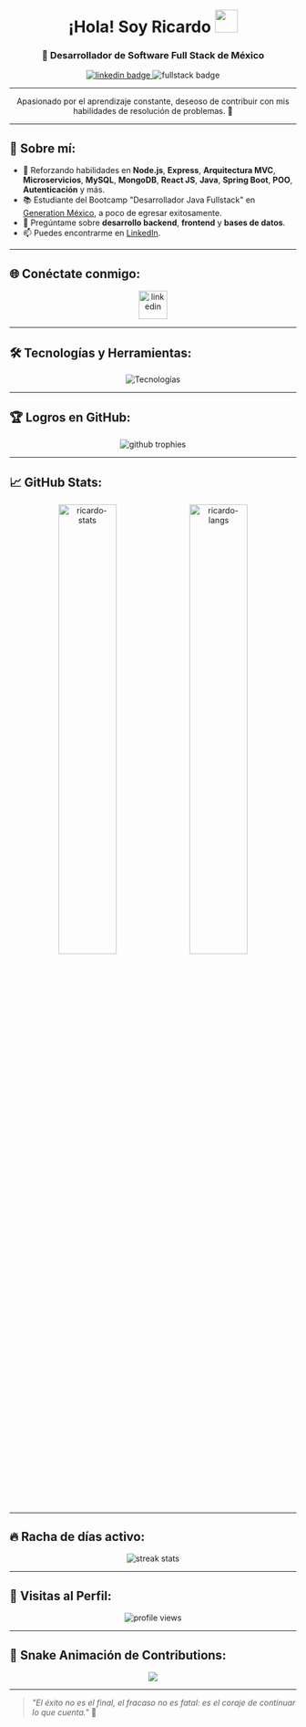 <h1 align="center">
  ¡Hola! Soy Ricardo <img src="https://media.giphy.com/media/hvRJCLFzcasrR4ia7z/giphy.gif" width="40px"/>
</h1>

<h3 align="center">🚀 Desarrollador de Software Full Stack de México</h3>

<p align="center">
  <a href="https://linkedin.com/in/ricardo-miguel-raya" target="_blank">
    <img src="https://img.shields.io/badge/LinkedIn-RicardoMiguel-blue?style=flat-square&logo=linkedin" alt="linkedin badge"/>
  </a>
  <img src="https://img.shields.io/badge/Fullstack-Developer-0A66C2?style=flat-square&logo=github" alt="fullstack badge"/>
</p>

---

<p align="center">
Apasionado por el aprendizaje constante, deseoso de contribuir con mis habilidades de resolución de problemas. 🚀
</p>
</p>

---

## 🚀 Sobre mí:

- 🌱 Reforzando habilidades en **Node.js**, **Express**, **Arquitectura MVC**, **Microservicios**, **MySQL**, **MongoDB**, **React JS**, **Java**, **Spring Boot**, **POO**, **Autenticación** y más.
- 📚 Estudiante del Bootcamp "Desarrollador Java Fullstack" en [Generation México](https://mexico.generation.org/), a poco de egresar exitosamente.
- 💬 Pregúntame sobre **desarrollo backend**, **frontend** y **bases de datos**.
- 📫 Puedes encontrarme en [LinkedIn](https://linkedin.com/in/ricardo-miguel-raya).

---

## 🌐 Conéctate conmigo:
<p align="center">
  <a href="https://linkedin.com/in/ricardo-miguel-raya" target="_blank">
    <img src="https://skillicons.dev/icons?i=linkedin" alt="linkedin" width="50" />
  </a>
</p>

---

## 🛠️ Tecnologías y Herramientas:
<p align="center">
  <img src="https://skillicons.dev/icons?i=html,css,bootstrap,tailwind,js,react,nodejs,mysql,mongodb,postgres,java,spring,python,flask,linux,git,github,postman,vscode,intellij,eclipse,netbeans" alt="Tecnologías" />
</p>

---

## 🏆 Logros en GitHub:
<p align="center">
  <img src="https://github-profile-trophy.vercel.app/?username=RicardoMiguelR&theme=radical&no-bg=true&no-frame=true" alt="github trophies" />
</p>

---

## 📈 GitHub Stats:
<p align="center">
  <img src="https://github-readme-stats.vercel.app/api?username=RicardoMiguelR&show_icons=true&theme=radical" width="45%" alt="ricardo-stats"/> 
  <img src="https://github-readme-stats.vercel.app/api/top-langs/?username=RicardoMiguelR&layout=compact&theme=radical" width="45%" alt="ricardo-langs"/>
</p>

---

## 🔥 Racha de días activo:
<p align="center">
  <img src="https://github-readme-streak-stats.herokuapp.com/?user=RicardoMiguelR&theme=radical" alt="streak stats"/>
</p>

---

## 👀 Visitas al Perfil:
<p align="center">
  <img src="https://komarev.com/ghpvc/?username=RicardoMiguelR&label=Profile%20views&color=0e75b6&style=flat" alt="profile views" />
</p>

---

## 🐍 Snake Animación de Contributions:
<p align="center">
  <img src="https://github.com/RicardoMiguelR/RicardoMiguelR/blob/output/github-contribution-grid-snake.svg" />
</p>

---

> _"El éxito no es el final, el fracaso no es fatal: es el coraje de continuar lo que cuenta."_ 🚀
